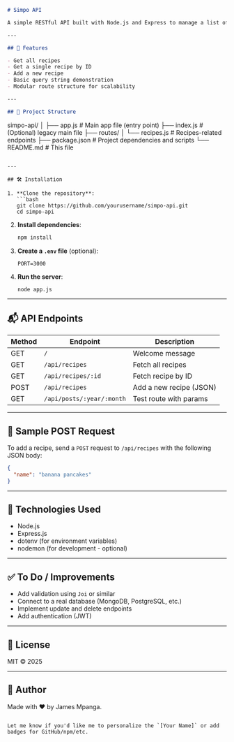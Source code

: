 
```markdown
# Simpo API

A simple RESTful API built with Node.js and Express to manage a list of recipes. This project is meant as a learning or starter template for building APIs using Express.

---

## 🚀 Features

- Get all recipes
- Get a single recipe by ID
- Add a new recipe
- Basic query string demonstration
- Modular route structure for scalability

---

## 📁 Project Structure

```
simpo-api/
│
├── app.js               # Main app file (entry point)
├── index.js             # (Optional) legacy main file
├── routes/
│   └── recipes.js       # Recipes-related endpoints
├── package.json         # Project dependencies and scripts
└── README.md            # This file
```

---

## 🛠️ Installation

1. **Clone the repository**:
   ```bash
   git clone https://github.com/yourusername/simpo-api.git
   cd simpo-api
   ```

2. **Install dependencies**:
   ```bash
   npm install
   ```

3. **Create a `.env` file** (optional):
   ```env
   PORT=3000
   ```

4. **Run the server**:
   ```bash
   node app.js
   ```

---

## 📬 API Endpoints

| Method | Endpoint                  | Description                |
|--------|---------------------------|----------------------------|
| GET    | `/`                       | Welcome message            |
| GET    | `/api/recipes`            | Fetch all recipes          |
| GET    | `/api/recipes/:id`        | Fetch recipe by ID         |
| POST   | `/api/recipes`            | Add a new recipe (JSON)    |
| GET    | `/api/posts/:year/:month` | Test route with params     |

---

## 🧪 Sample POST Request

To add a recipe, send a `POST` request to `/api/recipes` with the following JSON body:

```json
{
  "name": "banana pancakes"
}
```

---

## 🧰 Technologies Used

- Node.js
- Express.js
- dotenv (for environment variables)
- nodemon (for development - optional)

---

## ✅ To Do / Improvements

- Add validation using `Joi` or similar
- Connect to a real database (MongoDB, PostgreSQL, etc.)
- Implement update and delete endpoints
- Add authentication (JWT)

---

## 📃 License

MIT © 2025

---

## 🤝 Author

Made with ❤️ by James Mpanga.
```

Let me know if you'd like me to personalize the `[Your Name]` or add badges for GitHub/npm/etc.